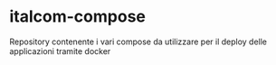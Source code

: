 # italcom-compose
Repository contenente i vari compose da utilizzare per il deploy delle applicazioni tramite docker
